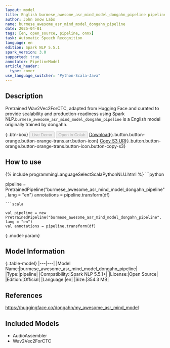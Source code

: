 ```yaml
---
layout: model
title: English burmese_awesome_asr_mind_model_dongahn_pipeline pipeline Wav2Vec2ForCTC from dongahn
author: John Snow Labs
name: burmese_awesome_asr_mind_model_dongahn_pipeline
date: 2025-04-01
tags: [en, open_source, pipeline, onnx]
task: Automatic Speech Recognition
language: en
edition: Spark NLP 5.5.1
spark_version: 3.0
supported: true
annotator: PipelineModel
article_header:
  type: cover
use_language_switcher: "Python-Scala-Java"
---
```


## Description

Pretrained Wav2Vec2ForCTC, adapted from Hugging Face and curated to provide scalability and production-readiness using Spark NLP.`burmese_awesome_asr_mind_model_dongahn_pipeline` is a English model originally trained by dongahn.

{:.btn-box}
<button class="button button-orange" disabled>Live Demo</button>
<button class="button button-orange" disabled>Open in Colab</button>
[Download](https://s3.amazonaws.com/auxdata.johnsnowlabs.com/public/models/burmese_awesome_asr_mind_model_dongahn_pipeline_en_5.5.1_3.0_1743512447530.zip){:.button.button-orange.button-orange-trans.arr.button-icon}
[Copy S3 URI](s3://auxdata.johnsnowlabs.com/public/models/burmese_awesome_asr_mind_model_dongahn_pipeline_en_5.5.1_3.0_1743512447530.zip){:.button.button-orange.button-orange-trans.button-icon.button-copy-s3}

## How to use



<div class="tabs-box" markdown="1">
{% include programmingLanguageSelectScalaPythonNLU.html %}
```python

pipeline = PretrainedPipeline("burmese_awesome_asr_mind_model_dongahn_pipeline", lang = "en")
annotations =  pipeline.transform(df)   

```
```scala

val pipeline = new PretrainedPipeline("burmese_awesome_asr_mind_model_dongahn_pipeline", lang = "en")
val annotations = pipeline.transform(df)

```
</div>

{:.model-param}
## Model Information

{:.table-model}
|---|---|
|Model Name:|burmese_awesome_asr_mind_model_dongahn_pipeline|
|Type:|pipeline|
|Compatibility:|Spark NLP 5.5.1+|
|License:|Open Source|
|Edition:|Official|
|Language:|en|
|Size:|354.3 MB|

## References

https://huggingface.co/dongahn/my_awesome_asr_mind_model

## Included Models

- AudioAssembler
- Wav2Vec2ForCTC